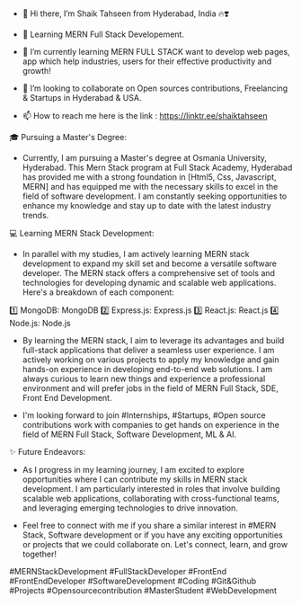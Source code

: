 - 👋 Hi there, I’m Shaik Tahseen from Hyderabad, India 🔥❣️
- 👀 Learning MERN Full Stack Developement.
  
- 🌱 I’m currently learning MERN FULL STACK want to develop web pages, app which help industries, users for their effective productivity and growth!
  
- 💞️ I’m looking to collaborate on Open sources contributions, Freelancing & Startups in Hyderabad & USA.
  
- 📫 How to reach me here is the link : https://linktr.ee/shaiktahseen

<!---
shaiktahseen/shaiktahseen is a ✨ special ✨ repository because its `README.md` (this file) appears on your GitHub profile.
You can click the Preview link to take a look at your changes.
--->

🎓 Pursuing a Master's Degree:
- Currently, I am pursuing a Master's degree at Osmania University, Hyderabad. This Mern Stack program at Full Stack Academy, Hyderabad has provided me with a strong foundation in [Html5, Css, Javascript, MERN] and has equipped me with the necessary skills to excel in the field of software development. I am constantly seeking opportunities to enhance my knowledge and stay up to date with the latest industry trends.


💻 Learning MERN Stack Development:
- In parallel with my studies, I am actively learning MERN stack development to expand my skill set and become a versatile software developer. The MERN stack offers a comprehensive set of tools and technologies for developing dynamic and scalable web applications. Here's a breakdown of each component:

1️⃣ MongoDB: MongoDB
2️⃣ Express.js: Express.js
3️⃣ React.js: React.js
4️⃣ Node.js: Node.js

- By learning the MERN stack, I aim to leverage its advantages and build full-stack applications that deliver a seamless user experience. I am actively working on various projects to apply my knowledge and gain hands-on experience in developing end-to-end web solutions.
I am always curious to learn new things and experience a professional environment and will prefer jobs in the field of MERN Full Stack, SDE, Front End Development.

- I'm looking forward to join #Internships, #Startups, #Open source contributions work with companies to get hands on experience in the field of MERN Full Stack, Software Development, ML & AI.

✨ Future Endeavors:

- As I progress in my learning journey, I am excited to explore opportunities where I can contribute my skills in MERN stack development. I am particularly interested in roles that involve building scalable web applications, collaborating with cross-functional teams, and leveraging emerging technologies to drive innovation.

- Feel free to connect with me if you share a similar interest in #MERN Stack, Software development or if you have any exciting opportunities or projects that we could collaborate on. Let's connect, learn, and grow together!

#MERNStackDevelopment #FullStackDeveloper #FrontEnd #FrontEndDeveloper #SoftwareDevelopment #Coding #Git&Github #Projects #Opensourcecontribution #MasterStudent #WebDevelopment
